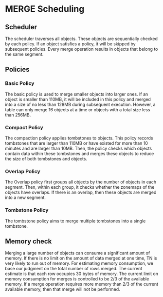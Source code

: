 # MERGE Scheduling

## Scheduler

The scheduler traverses all objects. These objects are sequentially checked by each policy. If an object satisfies a
policy, it will be skipped by subsequent policies. Every merge operation results in objects that belong to the same
segment.

## Policies

### Basic Policy

The basic policy is used to merge smaller objects into larger ones. If an object is smaller than 110MB, it will be
included in this policy and merged into a size of no less than 128MB during subsequent execution. However, a table can
only merge 16 objects at a time or objects with a total size less than 256MB.

### Compact Policy

The compaction policy applies tombstones to objects. This policy records tombstones that are larger than 110MB or have
existed for more than 10 minutes and are larger than 10MB. Then, the policy checks which objects contain data within
these tombstones and merges these objects to reduce the size of both tombstones and objects.

### Overlap Policy

The Overlap policy first groups all objects by the number of objects in each segment. Then, within each group, it
checks whether the zonemaps of the objects have overlaps. If there is an overlap, then these objects are merged into
a new segment.

### Tombstone Policy

The tombstone policy aims to merge multiple tombstones into a single tombstone.

## Memory check

Merging a large number of objects can consume a significant amount of memory. If there is no limit on the amount of data
merged at one time, TN is very likely to run out of memory. For estimating memory consumption, we base our judgment on
the total number of rows merged. The current estimate is that each row occupies 30 bytes of memory. The current limit on
memory consumption for merges is controlled to be 2/3 of the available memory. If a merge operation requires more
memory than 2/3 of the current available memory, then that merge will not be performed.
